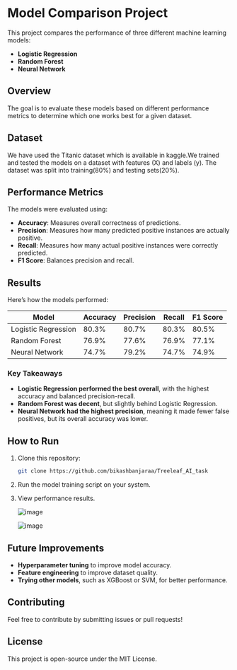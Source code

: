 # Model Comparison Project

This project compares the performance of three different machine learning models:

- **Logistic Regression**
- **Random Forest**
- **Neural Network**

## Overview

The goal is to evaluate these models based on different performance metrics to determine which one works best for a given dataset.

## Dataset

We have used the Titanic dataset which is available in kaggle.We trained and tested the models on a dataset with features (X) and labels (y). The dataset was split into training(80%) and testing sets(20%).

## Performance Metrics

The models were evaluated using:

- **Accuracy**: Measures overall correctness of predictions.
- **Precision**: Measures how many predicted positive instances are actually positive.
- **Recall**: Measures how many actual positive instances were correctly predicted.
- **F1 Score**: Balances precision and recall.

## Results

Here’s how the models performed:

| Model               | Accuracy | Precision | Recall | F1 Score |
| ------------------- | -------- | --------- | ------ | -------- |
| Logistic Regression | 80.3%    | 80.7%     | 80.3%  | 80.5%    |
| Random Forest       | 76.9%    | 77.6%     | 76.9%  | 77.1%    |
| Neural Network      | 74.7%    | 79.2%     | 74.7%  | 74.9%    |

### Key Takeaways

- **Logistic Regression performed the best overall**, with the highest accuracy and balanced precision-recall.
- **Random Forest was decent**, but slightly behind Logistic Regression.
- **Neural Network had the highest precision**, meaning it made fewer false positives, but its overall accuracy was lower.

## How to Run

1. Clone this repository:
   ```bash
   git clone https://github.com/bikashbanjaraa/Treeleaf_AI_task
   ```

   
2. Run the model training script on your system.
  
3. View performance results.
   
   ![image](https://github.com/user-attachments/assets/f395fca1-fb43-4146-851d-f33a73e6a62b)

   ![image](https://github.com/user-attachments/assets/4264e93f-d851-48c0-ae0e-a4f0085234d4)



## Future Improvements

- **Hyperparameter tuning** to improve model accuracy.
- **Feature engineering** to improve dataset quality.
- **Trying other models**, such as XGBoost or SVM, for better performance.

## Contributing

Feel free to contribute by submitting issues or pull requests!

## License

This project is open-source under the MIT License.

